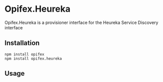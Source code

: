 Opifex.Heureka
==============

Opifex.Heureka is a provisioner interface for the Heureka Service Discovery interface

Installation
------------

	npm install opifex
	npm install opifex.heureka

Usage
-----



